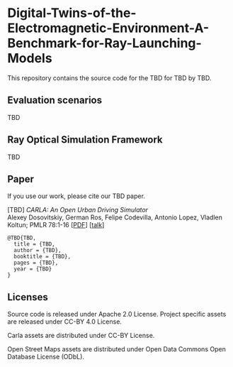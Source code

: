 # Digital-Twins-of-the-Electromagnetic-Environment-A-Benchmark-for-Ray-Launching-Models

This repository contains the source code for the TBD for TBD by TBD.

Evaluation scenarios
-----
TBD

Ray Optical Simulation Framework
-----
TBD

Paper
-----

If you use our work, please cite our TBD paper.

[TBD] _CARLA: An Open Urban Driving Simulator_<br>Alexey Dosovitskiy, German Ros,
Felipe Codevilla, Antonio Lopez, Vladlen Koltun; PMLR 78:1-16
[[PDF](http://proceedings.mlr.press/v78/dosovitskiy17a/dosovitskiy17a.pdf)]
[[talk](https://www.youtube.com/watch?v=xfyK03MEZ9Q&feature=youtu.be&t=2h44m30s)]


```
@TBD{TBD,
  title = {TBD,
  author = {TBD},
  booktitle = {TBD},
  pages = {TBD},
  year = {TBD}
}
```

Licenses
-------
Source code is released under Apache 2.0 License.
Project specific assets are released under CC-BY 4.0 License.

Carla assets are distributed under CC-BY License.

Open Street Maps assets are distributed under Open Data Commons Open Database License (ODbL).
